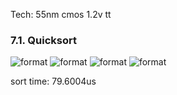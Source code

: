 Tech: 55nm cmos 1.2v tt 

### 7.1. Quicksort
![format](https://github.com/BHa2R00/learn_introduction_to_algorithm/blob/main/result/20240105014842_493x511_scrot.png)
![format](https://github.com/BHa2R00/learn_introduction_to_algorithm/blob/main/result/20240105014706_946x899_scrot.png)
![format](https://github.com/BHa2R00/learn_introduction_to_algorithm/blob/main/result/20240105014222_940x306_scrot.png)
![format](https://github.com/BHa2R00/learn_introduction_to_algorithm/blob/main/result/20240105015647_1200x348_scrot.png)

sort time: 79.6004us
